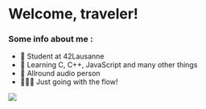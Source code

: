 # Welcome, traveler!

### Some info about me :

- 🏫 Student at 42Lausanne
- 📔 Learning C, C++, JavaScript and many other things
- 🎹 Allround audio person
- 🤷🏻‍♂️ Just going with the flow!

<img src="https://user-images.githubusercontent.com/73097560/115834477-dbab4500-a447-11eb-908a-139a6edaec5c.gif"></a>

</p>
<!-- ### Contact: 
<p align='left'>
  <a href="https://www.linkedin.com/in/krypaw/" target="_blank"><img height="30" src="https://img.shields.io/badge/-Linkedin-%23333?style=for-the-badge&logo=Linkedin&logoColor=blue"></a>&nbsp;&nbsp;
 <a href="https://github.com/omsomso" target="_blank"><img height="30" src="https://img.shields.io/badge/-Gmail-%23333?style=for-the-badge&logo=gmail&logoColor=blue&link=mailto:pkrystian.k@gmail.com"></a>&nbsp;&nbsp;
 </p>-->
